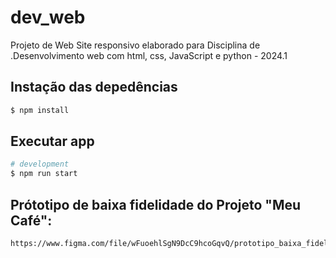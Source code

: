 # dev_web
Projeto de Web Site responsivo elaborado para Disciplina de  .Desenvolvimento web com html, css, JavaScript e python - 2024.1


## Instação das depedências

```bash
$ npm install
```

## Executar app

```bash
# development
$ npm run start
```

## Prótotipo de baixa fidelidade do Projeto "Meu Café":
```bash
https://www.figma.com/file/wFuoehlSgN9DcC9hcoGqvQ/prototipo_baixa_fidelidade_Meu-Cafe?type=whiteboard&t=5MzYNfVIaKAinT07-6
```
